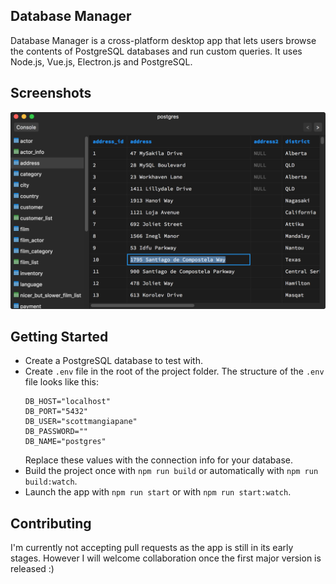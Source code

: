 ## Database Manager

Database Manager is a cross-platform desktop app that lets users browse the contents of PostgreSQL databases and run custom queries. It uses Node.js, Vue.js, Electron.js and PostgreSQL.

## Screenshots

<img src="docs/screenshot.png" width="800">

## Getting Started

* Create a PostgreSQL database to test with.
* Create `.env` file in the root of the project folder. The structure of the `.env` file looks like this:
    ```
    DB_HOST="localhost"
    DB_PORT="5432"
    DB_USER="scottmangiapane"
    DB_PASSWORD=""
    DB_NAME="postgres"
    ```
    Replace these values with the connection info for your database.
* Build the project once with `npm run build` or automatically with `npm run build:watch`.
* Launch the app with `npm run start` or with `npm run start:watch`.

## Contributing

I'm currently not accepting pull requests as the app is still in its early stages. However I will welcome collaboration once the first major version is released :)
